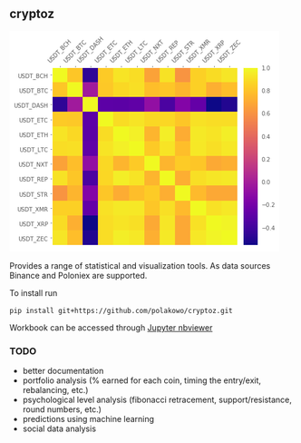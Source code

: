 ## cryptoz

![corr-matrix](corr-matrix.png)

Provides a range of statistical and visualization tools. As data sources Binance and Poloniex are supported.

To install run
```
pip install git+https://github.com/polakowo/cryptoz.git
```

Workbook can be accessed through [Jupyter nbviewer](http://nbviewer.jupyter.org/github/polakowo/cryptoz/blob/master/Workbook.ipynb)

### TODO
- better documentation
- portfolio analysis (% earned for each coin, timing the entry/exit, rebalancing, etc.)
- psychological level analysis (fibonacci retracement, support/resistance, round numbers, etc.)
- predictions using machine learning
- social data analysis
